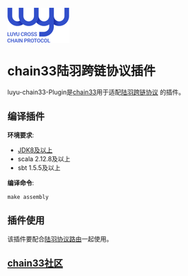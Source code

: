 ![](doc/img/logo_nor.svg)

# chain33陆羽跨链协议插件

luyu-chain33-Plugin是[chain33](https://github.com/33cn)用于适配[陆羽跨链协议](https://gitee.com/luyu-community/luyu-cross-chain-protocol) 的插件。

## 编译插件

**环境要求**:

- [JDK8及以上](https://www.oracle.com/java/technologies/javase-downloads.html)
- scala 2.12.8及以上
- sbt 1.5.5及以上

**编译命令**:

```shell
make assembly
```

## 插件使用

该插件要配合[陆羽协议路由](https://gitee.com/luyu-community/router)一起使用。

## [chain33社区](https://github.com/33cn/chain33)






